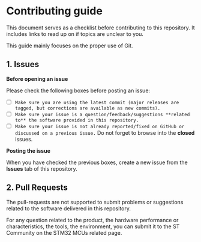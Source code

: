 # Contributing guide

This document serves as a checklist before contributing to this repository.
It includes links to read up on if topics are unclear to you.

This guide mainly focuses on the proper use of Git.

## 1. Issues

__Before opening an issue__

Please check the following boxes before posting an issue:
- [ ] `Make sure you are using the latest commit (major releases are tagged, but corrections are available as new commits).`
- [ ] `Make sure your issue is a question/feedback/suggestions **related to** the software provided in this repository.` 
- [ ] `Make sure your issue is not already reported/fixed on GitHub or discussed on a previous issue.` Do not forget to browse into the **closed** issues.

__Posting the issue__

When you have checked the previous boxes, create a new issue from the **Issues** tab of this repository.

## 2. Pull Requests

The pull-requests are not supported to submit problems or suggestions related to the software delivered in this repository. 

For any question related to the product, the hardware performance or characteristics, the tools, the environment, you can submit it to the ST Community on the STM32 MCUs related page.
